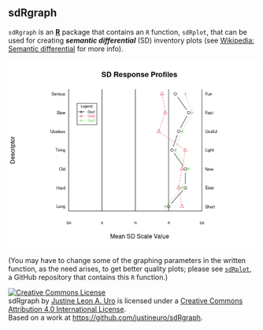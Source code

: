 ## sdRgraph
`sdRgraph` is an [**R**](https://svn.R-project.org/R/) package that contains an `R` function, `sdRplot`, that can be used for creating ***semantic differential*** (SD) inventory plots (see [Wikipedia: Semantic differential](https://en.wikipedia.org/wiki/Semantic_differential) for more info).  

![](https://github.com/justineuro/sdRgraph/blob/main/images/sdRplot1.png)

(You may have to change some of the graphing parameters in the written function, as the need arises, to get better quality plots; please see [`sdRplot`](https://github.com/justineuro/sdRplot), a GitHub repository that contains this `R` function.)  


<a rel="license" href="http://creativecommons.org/licenses/by/4.0/"><img alt="Creative Commons License" style="border-width:0" src="https://i.creativecommons.org/l/by/4.0/80x15.png" /></a><br /><span xmlns:dct="http://purl.org/dc/terms/" property="dct:title">sdRgraph</span> by <a xmlns:cc="http://creativecommons.org/ns#" href="https://github.com/justineuro/" property="cc:attributionName" rel="cc:attributionURL">Justine Leon A. Uro</a> is licensed under a <a rel="license" href="http://creativecommons.org/licenses/by/4.0/">Creative Commons Attribution 4.0 International License</a>.<br />Based on a work at <a xmlns:dct="http://purl.org/dc/terms/" href="https://github.com/justineuro/sdRgraph" rel="dct:source">https://github.com/justineuro/sdRgraph</a>.
